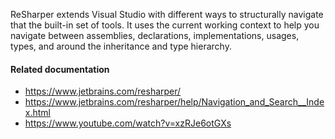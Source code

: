 ReSharper extends Visual Studio with different ways to structurally navigate
that the built-in set of tools. It uses the current working context to help you
navigate between assemblies, declarations, implementations, usages, types, and
around the inheritance and type hierarchy.

#### Related documentation

- <https://www.jetbrains.com/resharper/>
- <https://www.jetbrains.com/resharper/help/Navigation_and_Search__Index.html>
- <https://www.youtube.com/watch?v=xzRJe6otGXs>
